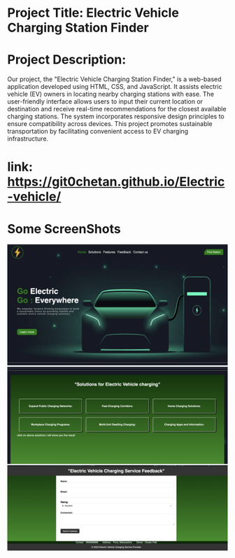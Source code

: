 # Project Title: Electric Vehicle Charging Station Finder

# Project Description:
Our project, the "Electric Vehicle Charging Station Finder," is a web-based application developed using HTML, CSS, and JavaScript. It assists electric vehicle (EV) owners in locating nearby charging stations with ease. The user-friendly interface allows users to input their current location or destination and receive real-time recommendations for the closest available charging stations. The system incorporates responsive design principles to ensure compatibility across devices. This project promotes sustainable transportation by facilitating convenient access to EV charging infrastructure.

# link:  https://git0chetan.github.io/Electric-vehicle/

# Some ScreenShots
![Alt text](<img/Main page.png>)
![Alt text](img/solution.png)
![Alt text](img/feedback.png)

